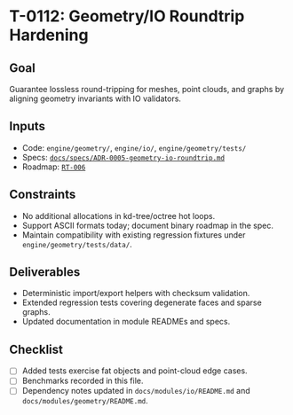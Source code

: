 # T-0112: Geometry/IO Roundtrip Hardening

## Goal
Guarantee lossless round-tripping for meshes, point clouds, and graphs by aligning geometry invariants with IO validators.

## Inputs
- Code: `engine/geometry/`, `engine/io/`, `engine/geometry/tests/`
- Specs: [`docs/specs/ADR-0005-geometry-io-roundtrip.md`](../specs/ADR-0005-geometry-io-roundtrip.md)
- Roadmap: [`RT-006`](../specs/ADR-0005-geometry-io-roundtrip.md#roadmap-alignment)

## Constraints
- No additional allocations in kd-tree/octree hot loops.
- Support ASCII formats today; document binary roadmap in the spec.
- Maintain compatibility with existing regression fixtures under `engine/geometry/tests/data/`.

## Deliverables
- Deterministic import/export helpers with checksum validation.
- Extended regression tests covering degenerate faces and sparse graphs.
- Updated documentation in module READMEs and specs.

## Checklist
- [ ] Added tests exercise fat objects and point-cloud edge cases.
- [ ] Benchmarks recorded in this file.
- [ ] Dependency notes updated in `docs/modules/io/README.md` and `docs/modules/geometry/README.md`.
